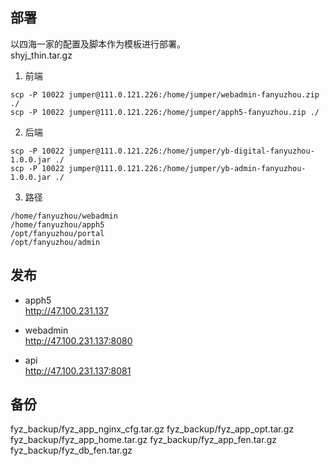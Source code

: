 
## 部署
以四海一家的配置及脚本作为模板进行部署。  
shyj_thin.tar.gz

1. 前端
```
scp -P 10022 jumper@111.0.121.226:/home/jumper/webadmin-fanyuzhou.zip ./
scp -P 10022 jumper@111.0.121.226:/home/jumper/apph5-fanyuzhou.zip ./
```
2. 后端
```
scp -P 10022 jumper@111.0.121.226:/home/jumper/yb-digital-fanyuzhou-1.0.0.jar ./
scp -P 10022 jumper@111.0.121.226:/home/jumper/yb-admin-fanyuzhou-1.0.0.jar ./
```
3. 路径
```
/home/fanyuzhou/webadmin
/home/fanyuzhou/apph5
/opt/fanyuzhou/portal
/opt/fanyuzhou/admin
```

## 发布
- apph5   
http://47.100.231.137

- webadmin  
http://47.100.231.137:8080

- api  
http://47.100.231.137:8081


## 备份
fyz_backup/fyz_app_nginx_cfg.tar.gz
fyz_backup/fyz_app_opt.tar.gz
fyz_backup/fyz_app_home.tar.gz
fyz_backup/fyz_app_fen.tar.gz
fyz_backup/fyz_db_fen.tar.gz
